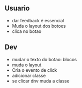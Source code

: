 

## Usuario
- dar feedback é essencial
- Muda o layout dos botoes
- clica no botao

 ## Dev
 - mudar o texto do botao: blocos
 - muda o layout
 - Cria o evento de click 
 - adicionar classe
 - se clicar dnv muda a classe
